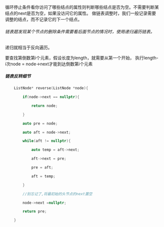循环停止条件看你访问了哪些结点的属性则判断哪些结点是否为空。不需要判断某结点的next是否为空，如果没访问它的属性。
做链表调整时，我们一般记录需要调整的结点，而不记录它的下一个结点。

###### 链表题发现某个节点的删除条件需要看后面节点的情况时，使用递归遍历链表。
递归就相当于反向遍历。

要查找第倒数第i个元素，假设长度为length，就需要从第一个开始，
执行length-i次node = node->next才能到达倒数第i个元素


##### 链表反转细节

```cpp
    ListNode* reverse(ListNode *node){

        if(node->next == nullptr){

            return node;

        }

        auto pre = node;

        auto aft = node->next;    

        while(aft != nullptr){

            auto temp = aft->next;

            aft->next = pre;

            pre = aft;

            aft = temp;

        }

        //别忘记了,将最初始的头节点的next置空

        node->next =nullptr;

        return pre;

    }
```